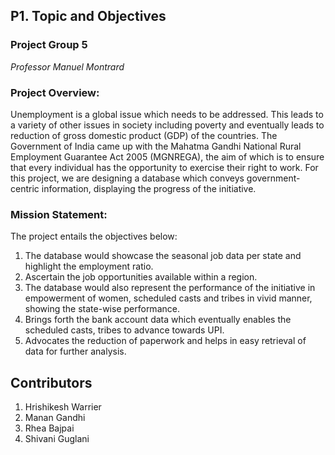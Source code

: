 
## P1. Topic and Objectives
### Project Group 5
*Professor Manuel Montrard*

### Project Overview:
Unemployment is a global issue which needs to be addressed. This leads to a variety of other issues in society including poverty and eventually leads to reduction of gross domestic product (GDP) of the countries. The Government of India came up with the Mahatma Gandhi National Rural Employment Guarantee Act 2005 (MGNREGA), the aim of which is to ensure that every individual has the opportunity to exercise their right to work. For this project, we are designing a database which conveys government-centric information, displaying the progress of the initiative. 

### Mission Statement:
The project entails the objectives below:
1.	The database would showcase the seasonal job data per state and highlight the employment ratio.
2.	Ascertain the job opportunities available within a region.
3.	The database would also represent the performance of the initiative in empowerment of women, scheduled casts and tribes in vivid manner, showing the state-wise performance.
4.	Brings forth the bank account data which eventually enables the scheduled casts, tribes to advance towards UPI.
5.	Advocates the reduction of paperwork and helps in easy retrieval of data for further analysis.


## Contributors
1.	Hrishikesh Warrier
2.	Manan Gandhi
3.	Rhea Bajpai
4.	Shivani Guglani

